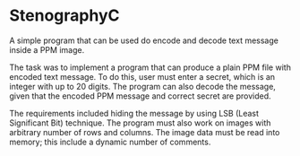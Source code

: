 # StenographyC
A simple program that can be used do encode and decode text message inside a PPM image.

The task was to implement a program that can produce a plain PPM file with encoded text message. To do this, user must enter a secret, which is an integer with up to 20 digits. The program can also decode the message, given that the encoded PPM message and correct secret are provided.

The requirements included hiding the message by using LSB (Least Significant Bit) technique. The program must also work on images with arbitrary number of rows and columns. The image data must be read into memory; this include a dynamic number of comments.

